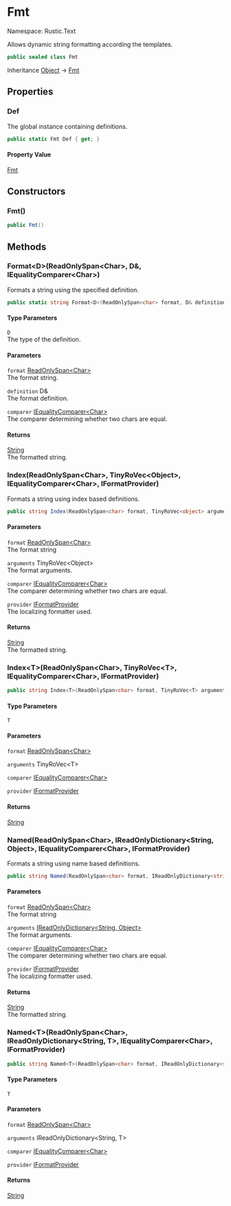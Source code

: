 # Fmt

Namespace: Rustic.Text

Allows dynamic string formatting according the templates.

```csharp
public sealed class Fmt
```

Inheritance [Object](https://docs.microsoft.com/en-us/dotnet/api/system.object) → [Fmt](./rustic.text.fmt.md)

## Properties

### **Def**

The global instance containing definitions.

```csharp
public static Fmt Def { get; }
```

#### Property Value

[Fmt](./rustic.text.fmt.md)<br>

## Constructors

### **Fmt()**

```csharp
public Fmt()
```

## Methods

### **Format&lt;D&gt;(ReadOnlySpan&lt;Char&gt;, D&, IEqualityComparer&lt;Char&gt;)**

Formats a string using the specified definition.

```csharp
public static string Format<D>(ReadOnlySpan<char> format, D& definition, IEqualityComparer<char> comparer)
```

#### Type Parameters

`D`<br>
The type of the definition.

#### Parameters

`format` [ReadOnlySpan&lt;Char&gt;](https://docs.microsoft.com/en-us/dotnet/api/system.readonlyspan-1)<br>
The format string.

`definition` D&<br>
The format definition.

`comparer` [IEqualityComparer&lt;Char&gt;](https://docs.microsoft.com/en-us/dotnet/api/system.collections.generic.iequalitycomparer-1)<br>
The comparer determining whether two chars are equal.

#### Returns

[String](https://docs.microsoft.com/en-us/dotnet/api/system.string)<br>
The formatted string.

### **Index(ReadOnlySpan&lt;Char&gt;, TinyRoVec&lt;Object&gt;, IEqualityComparer&lt;Char&gt;, IFormatProvider)**

Formats a string using index based definitions.

```csharp
public string Index(ReadOnlySpan<char> format, TinyRoVec<object> arguments, IEqualityComparer<char> comparer, IFormatProvider provider)
```

#### Parameters

`format` [ReadOnlySpan&lt;Char&gt;](https://docs.microsoft.com/en-us/dotnet/api/system.readonlyspan-1)<br>
The format string

`arguments` TinyRoVec&lt;Object&gt;<br>
The format arguments.

`comparer` [IEqualityComparer&lt;Char&gt;](https://docs.microsoft.com/en-us/dotnet/api/system.collections.generic.iequalitycomparer-1)<br>
The comparer determining whether two chars are equal.

`provider` [IFormatProvider](https://docs.microsoft.com/en-us/dotnet/api/system.iformatprovider)<br>
The localizing formatter used.

#### Returns

[String](https://docs.microsoft.com/en-us/dotnet/api/system.string)<br>
The formatted string.

### **Index&lt;T&gt;(ReadOnlySpan&lt;Char&gt;, TinyRoVec&lt;T&gt;, IEqualityComparer&lt;Char&gt;, IFormatProvider)**

```csharp
public string Index<T>(ReadOnlySpan<char> format, TinyRoVec<T> arguments, IEqualityComparer<char> comparer, IFormatProvider provider)
```

#### Type Parameters

`T`<br>

#### Parameters

`format` [ReadOnlySpan&lt;Char&gt;](https://docs.microsoft.com/en-us/dotnet/api/system.readonlyspan-1)<br>

`arguments` TinyRoVec&lt;T&gt;<br>

`comparer` [IEqualityComparer&lt;Char&gt;](https://docs.microsoft.com/en-us/dotnet/api/system.collections.generic.iequalitycomparer-1)<br>

`provider` [IFormatProvider](https://docs.microsoft.com/en-us/dotnet/api/system.iformatprovider)<br>

#### Returns

[String](https://docs.microsoft.com/en-us/dotnet/api/system.string)<br>

### **Named(ReadOnlySpan&lt;Char&gt;, IReadOnlyDictionary&lt;String, Object&gt;, IEqualityComparer&lt;Char&gt;, IFormatProvider)**

Formats a string using name based definitions.

```csharp
public string Named(ReadOnlySpan<char> format, IReadOnlyDictionary<string, object> arguments, IEqualityComparer<char> comparer, IFormatProvider provider)
```

#### Parameters

`format` [ReadOnlySpan&lt;Char&gt;](https://docs.microsoft.com/en-us/dotnet/api/system.readonlyspan-1)<br>
The format string

`arguments` [IReadOnlyDictionary&lt;String, Object&gt;](https://docs.microsoft.com/en-us/dotnet/api/system.collections.generic.ireadonlydictionary-2)<br>
The format arguments.

`comparer` [IEqualityComparer&lt;Char&gt;](https://docs.microsoft.com/en-us/dotnet/api/system.collections.generic.iequalitycomparer-1)<br>
The comparer determining whether two chars are equal.

`provider` [IFormatProvider](https://docs.microsoft.com/en-us/dotnet/api/system.iformatprovider)<br>
The localizing formatter used.

#### Returns

[String](https://docs.microsoft.com/en-us/dotnet/api/system.string)<br>
The formatted string.

### **Named&lt;T&gt;(ReadOnlySpan&lt;Char&gt;, IReadOnlyDictionary&lt;String, T&gt;, IEqualityComparer&lt;Char&gt;, IFormatProvider)**

```csharp
public string Named<T>(ReadOnlySpan<char> format, IReadOnlyDictionary<string, T> arguments, IEqualityComparer<char> comparer, IFormatProvider provider)
```

#### Type Parameters

`T`<br>

#### Parameters

`format` [ReadOnlySpan&lt;Char&gt;](https://docs.microsoft.com/en-us/dotnet/api/system.readonlyspan-1)<br>

`arguments` IReadOnlyDictionary&lt;String, T&gt;<br>

`comparer` [IEqualityComparer&lt;Char&gt;](https://docs.microsoft.com/en-us/dotnet/api/system.collections.generic.iequalitycomparer-1)<br>

`provider` [IFormatProvider](https://docs.microsoft.com/en-us/dotnet/api/system.iformatprovider)<br>

#### Returns

[String](https://docs.microsoft.com/en-us/dotnet/api/system.string)<br>
